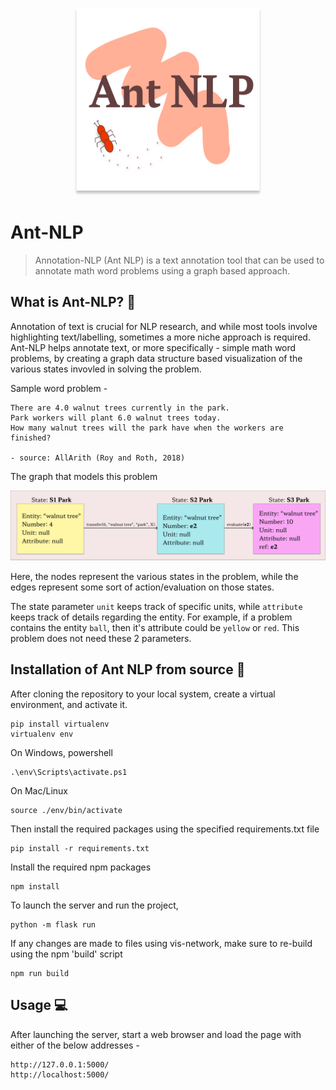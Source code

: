 <p align="center">
  <img width="300" height="300" src="./static/img/antnlp-banner.svg">
</p>

# Ant-NLP
> Annotation-NLP (Ant NLP) is a text annotation tool that can be used to annotate math word problems using a graph based approach.

## What is Ant-NLP? 🤔
Annotation of text is crucial for NLP research, and while most tools involve highlighting text/labelling, sometimes a more niche approach is required. Ant-NLP helps annotate text, or more specifically - simple math word problems, by creating a graph data structure based visualization of the various states invovled in solving the problem. 

Sample word problem -
```
There are 4.0 walnut trees currently in the park. 
Park workers will plant 6.0 walnut trees today. 
How many walnut trees will the park have when the workers are finished?

- source: AllArith (Roy and Roth, 2018)
```

The graph that models this problem
<p align="center">
  <img src="./static/img/graph-solution.svg">
</p>

Here, the nodes represent the various states in the problem, while the edges represent some sort of action/evaluation on those states.  

The state parameter `unit` keeps track of specific units, while `attribute` keeps track of details regarding the entity. For example, if a problem contains the entity `ball`, then it's attribute could be `yellow` or `red`. This problem does not need these 2 parameters.

## Installation of Ant NLP from source 🚀

After cloning the repository to your local system, create a virtual environment, and activate it.

```
pip install virtualenv
virtualenv env
```

On Windows, powershell
```
.\env\Scripts\activate.ps1
```

On Mac/Linux
```
source ./env/bin/activate
```

Then install the required packages using the specified requirements.txt file
```
pip install -r requirements.txt
```

Install the required npm packages
```
npm install
```

To launch the server and run the project,
```
python -m flask run
```

If any changes are made to files using vis-network, make sure to re-build using the npm 'build' script
```
npm run build
```

## Usage 💻

After launching the server, start a web browser and load the page with either of the below addresses -
```
http://127.0.0.1:5000/
http://localhost:5000/
```

